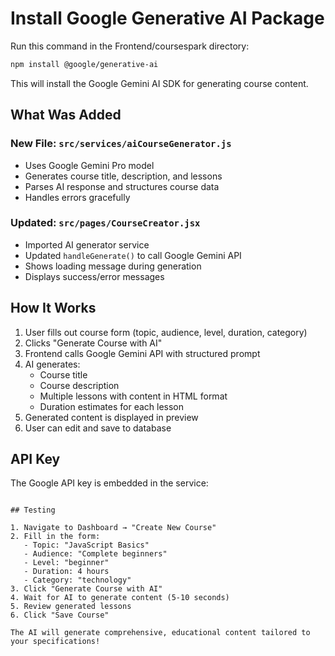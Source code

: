 # Install Google Generative AI Package

Run this command in the Frontend/coursespark directory:

```bash
npm install @google/generative-ai
```

This will install the Google Gemini AI SDK for generating course content.

## What Was Added

### New File: `src/services/aiCourseGenerator.js`
- Uses Google Gemini Pro model
- Generates course title, description, and lessons
- Parses AI response and structures course data
- Handles errors gracefully

### Updated: `src/pages/CourseCreator.jsx`
- Imported AI generator service
- Updated `handleGenerate()` to call Google Gemini API
- Shows loading message during generation
- Displays success/error messages

## How It Works

1. User fills out course form (topic, audience, level, duration, category)
2. Clicks "Generate Course with AI"
3. Frontend calls Google Gemini API with structured prompt
4. AI generates:
   - Course title
   - Course description
   - Multiple lessons with content in HTML format
   - Duration estimates for each lesson
5. Generated content is displayed in preview
6. User can edit and save to database

## API Key

The Google API key is embedded in the service:
```

## Testing

1. Navigate to Dashboard → "Create New Course"
2. Fill in the form:
   - Topic: "JavaScript Basics"
   - Audience: "Complete beginners"
   - Level: "beginner"
   - Duration: 4 hours
   - Category: "technology"
3. Click "Generate Course with AI"
4. Wait for AI to generate content (5-10 seconds)
5. Review generated lessons
6. Click "Save Course"

The AI will generate comprehensive, educational content tailored to your specifications!
